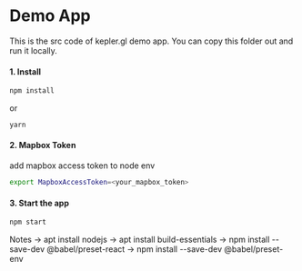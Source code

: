 # Demo App

This is the src code  of kepler.gl demo app. You can copy this folder out and run it locally.

#### 1. Install

```sh
npm install
```

or

```sh
yarn
```


#### 2. Mapbox Token
add mapbox access token to node env

```sh
export MapboxAccessToken=<your_mapbox_token>
```

#### 3. Start the app

```sh
npm start
```

Notes
-> apt install nodejs
-> apt install build-essentials
-> npm install --save-dev @babel/preset-react
-> npm install --save-dev @babel/preset-env

